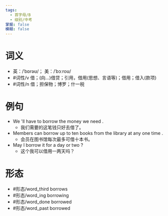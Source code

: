 ```yaml
---
tags:
  - 首字母/B
  - 级别/中考
掌握: false
模糊: false
---
```

# 词义
- 英：/ˈbɒrəʊ/； 美：/ˈbɔːroʊ/
- #词性/v  借；(向…)借贷；引用，借用(思想、言语等)；借用；借入(款项)
- #词性/n  借；担保物；博罗；什一税
# 例句
- We 'll have to borrow the money we need .
	- 我们需要的这笔钱只好去借了。
- Members can borrow up to ten books from the library at any one time .
	- 会员在图书馆每次最多可借十本书。
- May I borrow it for a day or two ?
	- 这个我可以借用一两天吗？
# 形态
- #形态/word_third borrows
- #形态/word_ing borrowing
- #形态/word_done borrowed
- #形态/word_past borrowed
